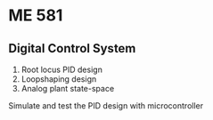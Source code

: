 # ME 581

## Digital Control System

1. Root locus PID design
2. Loopshaping design
3. Analog plant state-space

Simulate and test the PID design with microcontroller
